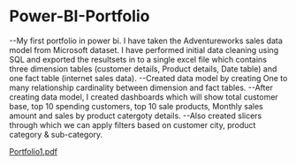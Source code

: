 # Power-BI-Portfolio
--My first portfolio in power bi. I have taken the Adventureworks sales data model from Microsoft dataset. I have performed initial data cleaning using SQL and exported the resultsets in to a single excel file which contains three dimension tables (customer details, Product details, Date table) and one fact table (internet sales data). 
--Created data model by creating One to many relationship cardinality between dimension and fact tables.
--After creating data model, I created dashboards which will show total customer base, top 10 spending customers, top 10 sale products, Monthly sales amount and sales by product catergoty details.
--Also created slicers through which we can apply filters based on customer city, product category & sub-category.


[Portfolio1.pdf](https://github.com/kishorekumarrengasamy/Power-BI-Portfolio/files/12858723/Portfolio1.pdf)
